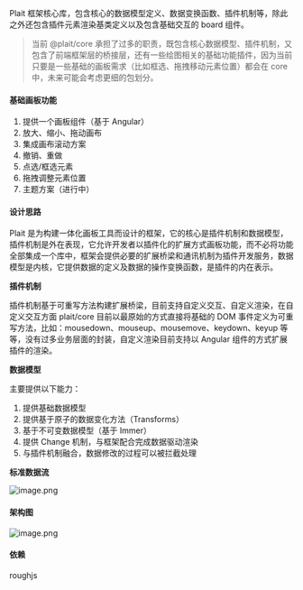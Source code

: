 

Plait 框架核心库，包含核心的数据模型定义、数据变换函数、插件机制等，除此之外还包含插件元素渲染基类定义以及包含基础交互的 board 组件。



> 当前 @plait/core 承担了过多的职责，既包含核心数据模型、插件机制，又包含了前端框架层的桥接层，还有一些绘图相关的基础功能插件，因为当前只要是一些基础的画板需求（比如框选、拖拽移动元素位置）都会在 core 中，未来可能会考虑更细的包划分。



####   **基础画板功能**

1. 提供一个画板组件（基于 Angular）
1. 放大、缩小、拖动画布
1. 集成画布滚动方案
1. 撤销、重做
1. 点选/框选元素
1. 拖拽调整元素位置
1. 主题方案（进行中）




#### **设计思路**

Plait 是为构建一体化画板工具而设计的框架，它的核心是插件机制和数据模型，插件机制是外在表现，它允许开发者以插件化的扩展方式画板功能，而不必将功能全部集成一个库中，框架会提供必要的扩展桥梁和通讯机制为插件开发服务，数据模型是内核，它提供数据的定义及数据的操作变换函数，是插件的内在表示。



**插件机制**

插件机制基于可重写方法构建扩展桥梁，目前支持自定义交互、自定义渲染，在自定义交互方面 plait/core 目前以最原始的方式直接将基础的 DOM 事件定义为可重写方法，比如：mousedown、mouseup、mousemove、keydown、keyup 等等，没有过多业务层面的封装，自定义渲染目前支持以 Angular 组件的方式扩展插件的渲染。



**数据模型**

主要提供以下能力：

1. 提供基础数据模型
1. 提供基于原子的数据变化方法（Transforms）
1. 基于不可变数据模型（基于 Immer）
1. 提供 Change 机制，与框架配合完成数据驱动渲染
1. 与插件机制融合，数据修改的过程可以被拦截处理




**标准数据流**

![image.png](https://atlas-rc.pingcode.com/files/public/64772907e468e3b3652fa3ff/origin-url)



#### **架构图**

![image.png](https://atlas-rc.pingcode.com/files/public/647726b0e468e3b3652fa3fe/origin-url)



#### 依赖

roughjs

